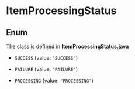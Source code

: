 

# ItemProcessingStatus

## Enum

The class is defined in **[ItemProcessingStatus.java](../../src/main/java/org/openapitools/model/ItemProcessingStatus.java)**


* `SUCCESS` (value: `"SUCCESS"`)

* `FAILURE` (value: `"FAILURE"`)

* `PROCESSING` (value: `"PROCESSING"`)



